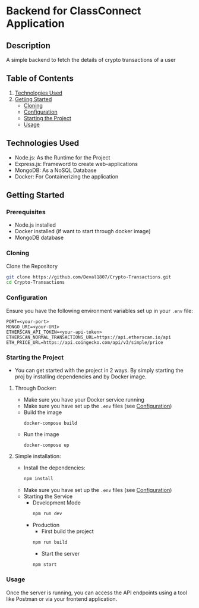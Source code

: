 # Backend for ClassConnect Application

## Description

A simple backend to fetch the details of crypto transactions of a user

## Table of Contents

1. [Technologies Used](#technologies-used)
2. [Getiing Started](#getting-started)
    - [Cloning](#cloning)
    - [Configuration](#configuration)
    - [Starting the Project](#starting-the-project)
    - [Usage](#usage)


## Technologies Used

- Node.js: As the Runtime for the Project
- Express.js: Frameword to create web-applications
- MongoDB: As a NoSQL Database
- Docker: For Containerizing the application



## Getting Started

### Prerequisites

- Node.js installed
- Docker installed (if want to start through docker image)
- MongoDB database


### Cloning

Clone the Repository

```bash
git clone https://github.com/Deval1807/Crypto-Transactions.git
cd Crypto-Transactions
```


### Configuration

Ensure you have the following environment variables set up in your `.env` file:

```plaintext
PORT=<your-port>
MONGO_URI=<your-URI>
ETHERSCAN_API_TOKEN=<your-api-token>
ETHERSCAN_NORMAL_TRANSACTIONS_URL=https://api.etherscan.io/api
ETH_PRICE_URL=https://api.coingecko.com/api/v3/simple/price
```


### Starting the Project

- You can get started with the project in 2 ways. By simply starting the proj by installing dependencies and by Docker image.

1. Through Docker:

    - Make sure you have your Docker service running
    - Make sure you have set up the `.env` files (see [Configuration](#configuration))
    - Build the image
        ```
        docker-compose build
        ```
    - Run the image
        ```
        docker-compose up
        ```

2. Simple installation: 

    - Install the dependencies:
        ```bash
        npm install
        ```
    - Make sure you have set up the `.env` files (see [Configuration](#configuration))
    - Starting the Service
        - Development Mode
            ```bash
            npm run dev
            ```
        - Production
            - First build the project
            ```bash
            npm run build
            ```
            - Start the server
            ```bash
            npm start
            ```


### Usage

Once the server is running, you can access the API endpoints using a tool like Postman or via your frontend application. 
